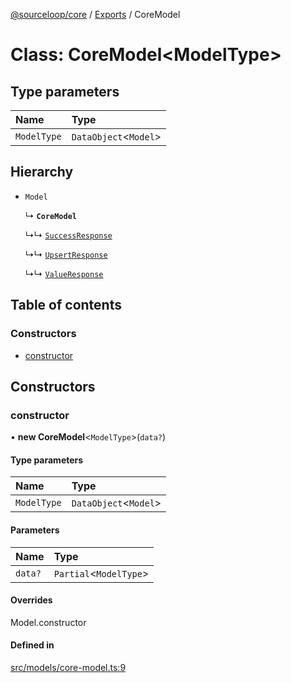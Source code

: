 [@sourceloop/core](../README.md) / [Exports](../modules.md) / CoreModel

# Class: CoreModel<ModelType\>

## Type parameters

| Name | Type |
| :------ | :------ |
| `ModelType` | `DataObject`<`Model`\> |

## Hierarchy

- `Model`

  ↳ **`CoreModel`**

  ↳↳ [`SuccessResponse`](SuccessResponse.md)

  ↳↳ [`UpsertResponse`](UpsertResponse.md)

  ↳↳ [`ValueResponse`](ValueResponse.md)

## Table of contents

### Constructors

- [constructor](CoreModel.md#constructor)

## Constructors

### constructor

• **new CoreModel**<`ModelType`\>(`data?`)

#### Type parameters

| Name | Type |
| :------ | :------ |
| `ModelType` | `DataObject`<`Model`\> |

#### Parameters

| Name | Type |
| :------ | :------ |
| `data?` | `Partial`<`ModelType`\> |

#### Overrides

Model.constructor

#### Defined in

[src/models/core-model.ts:9](https://github.com/sourcefuse/loopback4-microservice-catalog/blob/d35fdb3f0/packages/core/src/models/core-model.ts#L9)
